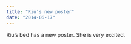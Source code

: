 ```yaml
---
title: "Riu’s new poster"
date: "2014-06-17"
---
```


Riu’s bed has a new poster. She is very excited.
